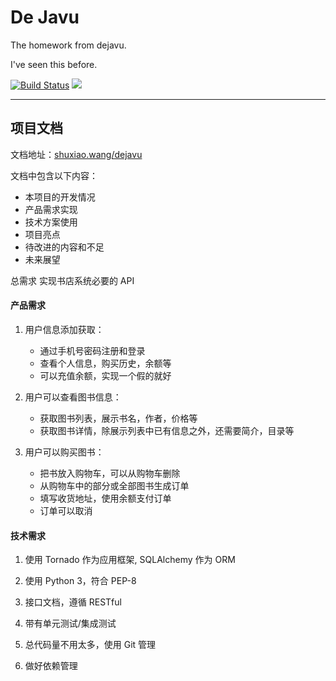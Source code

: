 # De Javu

The homework from dejavu.

I've seen this before.

[![Build Status](https://travis-ci.org/keaising/dejavu.svg?branch=master)](https://travis-ci.org/keaising/dejavu)  ![](https://github.com/keaising/dejavu/workflows/dejavu/badge.svg)

---------------------------------------

## 项目文档

文档地址：[shuxiao.wang/dejavu](https://shuxiao.wang/dejavu)

文档中包含以下内容：

+ 本项目的开发情况
+ 产品需求实现
+ 技术方案使用
+ 项目亮点
+ 待改进的内容和不足
+ 未来展望

总需求 实现书店系统必要的 API

#### 产品需求
1. 用户信息添加获取：

    + 通过手机号密码注册和登录
    + 查看个人信息，购买历史，余额等
    + 可以充值余额，实现一个假的就好

2. 用户可以查看图书信息：

    + 获取图书列表，展示书名，作者，价格等
    + 获取图书详情，除展示列表中已有信息之外，还需要简介，目录等

3. 用户可以购买图书：

    + 把书放入购物车，可以从购物车删除
    + 从购物车中的部分或全部图书生成订单
    + 填写收货地址，使用余额支付订单
    + 订单可以取消

#### 技术需求

1. 使用 Tornado 作为应用框架, SQLAlchemy 作为 ORM

2. 使用 Python 3，符合 PEP-8

3. 接口文档，遵循 RESTful

4. 带有单元测试/集成测试

5. 总代码量不用太多，使用 Git 管理

6. 做好依赖管理

